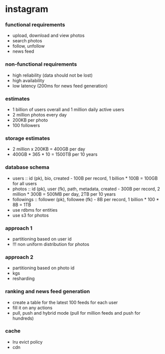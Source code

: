 # instagram

### functional requirements
* upload, download and view photos
* search photos
* follow, unfollow
* news feed

### non-functional requirements
* high reliability (data should not be lost)
* high availability
* low latency (200ms for news feed generation)

### estimates
* 1 billion of users overall and 1 million daily active users
* 2 million photos every day
* 200KB per photo
* 100 followers

### storage estimates
* 2 million x 200KB = 400GB per day
* 400GB * 365 * 10 = 1500TB per 10 years

### database schema
* users      :: id (pk), bio, created - 100B per record, 1 billion * 100B = 100GB for all users
* photos     :: id (pk), user (fk), path, metadata, created - 300B per record, 2 million * 300B = 500MB per day, 2TB per 10 years
* followings :: follower (pk), followee (fk) - 8B per record, 1 billion * 100 * 8B = 1TB
* use rdbms for entities
* use s3 for photos

### approach 1
* partitioning based on user id
* !!! non uniform distribution for photos

### approach 2
* partitioning based on photo id
* kgs
* resharding

### ranking and news feed generation
* create a table for the latest 100 feeds for each user
* fill it on any actions
* pull, push and hybrid mode (pull for million feeds and push for hundreds)

### cache
* lru evict policy
* cdn
